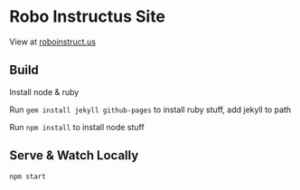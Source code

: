 Robo Instructus Site
========================
View at [roboinstruct.us](https://roboinstruct.us)

## Build
Install node & ruby

Run `gem install jekyll github-pages` to install ruby stuff, add jekyll to path

Run `npm install` to install node stuff

## Serve & Watch Locally
`npm start`

